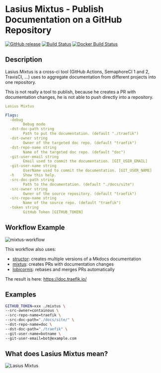 # Lasius Mixtus - Publish Documentation on a GitHub Repository

[![GitHub release](https://img.shields.io/github/release/traefik/mixtus.svg)](https://github.com/traefik/mixtus/releases/latest)
[![Build Status](https://github.com/traefik/mixtus/workflows/Main/badge.svg?branch=master)](https://github.com/traefik/mixtus/actions)
[![Docker Build Status](https://img.shields.io/docker/cloud/build/traefik/mixtus.svg)](https://hub.docker.com/r/traefik/mixtus/builds/)

## Description

Lasius Mixtus is a cross-ci tool (GitHub Actions, SemaphoreCI 1 and 2, TravisCI, ...) uses to aggregate documentation from different projects into one repository.

This is not really a tool to publish, because he creates a PR with documentation changes, he is not able to push directly into a repository.

```yml
Lasius Mixtus

Flags:
  -debug
        Debug mode
  -dst-doc-path string
        Path to put the documentation. (default "./traefik")
  -dst-owner string
        Owner of the targeted doc repo. (default "traefik")
  -dst-repo-name string
        Name of the targeted doc repo. (default "doc")
  -git-user-email string
        Email used to commit the documentation. [GIT_USER_EMAIL]
  -git-user-name string
        UserName used to commit the documentation. [GIT_USER_NAME]
  -h    Show this help.
  -src-doc-path string
        Path to the documentation. (default "./docs/site")
  -src-owner string
        Owner of the source repository. (default "traefik")
  -src-repo-name string
        Name of the source repo. (default "traefik")
  -token string
        GitHub Token [GITHUB_TOKEN]
```

## Workflow Example

![mixtus-workflow](https://user-images.githubusercontent.com/5674651/110240947-993cb000-7f4e-11eb-9b23-ce429cfdebf1.png)

This workflow also uses:

- [structor](https://github.com/traefik/structor): creates multiple versions of a Mkdocs documentation 
- [mixtus](https://github.com/traefik/mixtus): creates PRs with documentation changes
- [lobicornis](https://github.com/traefik/lobicornis): rebases and merges PRs automatically

The result is here: https://doc.traefik.io/

## Examples

```bash
GITHUB_TOKEN=xxx ./mixtus \
--src-owner=containous \
--src-repo-name=traefik \
--src-doc-path="./docs/site/" \
--dst-repo-name=doc \
--dst-doc-path="./traefik" \
--git-user-name=botname \
--git-user-email=bot@example.com
```

## What does Lasius Mixtus mean?

![Lasius Mixtus](https://antwiki.org/wiki/images/0/00/Lasius_mixtus_casent0172710_head_1.jpg)
